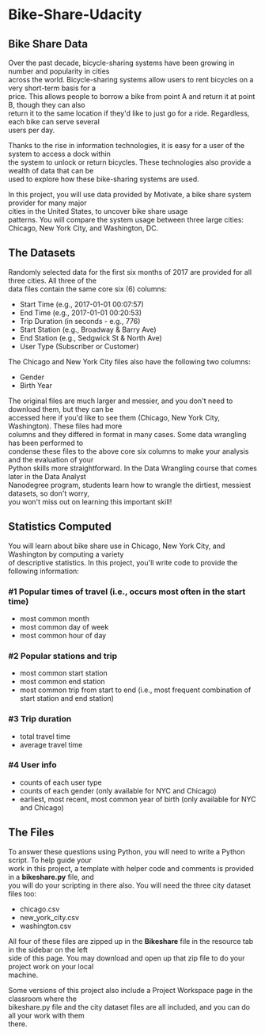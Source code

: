 # Bike-Share-Udacity
## Bike Share Data
Over the past decade, bicycle-sharing systems have been growing in number and popularity in cities<br>across the world. Bicycle-sharing systems allow users to rent bicycles on a very short-term basis for a<br>price. This allows people to borrow a bike from point A and return it at point B, though they can also<br>return it to the same location if they'd like to just go for a ride. Regardless, each bike can serve several<br>users per day.

Thanks to the rise in information technologies, it is easy for a user of the system to access a dock within<br>the system to unlock or return bicycles. These technologies also provide a wealth of data that can be<br>used to explore how these bike-sharing systems are used.

In this project, you will use data provided by Motivate, a bike share system provider for many major<br>cities in the United States, to uncover bike share usage<br>patterns. You will compare the system usage between three large cities: Chicago, New York City, and Washington, DC.

## The Datasets
Randomly selected data for the first six months of 2017 are provided for all three cities. All three of the<br>data files contain the same core six (6) columns:

- Start Time (e.g., 2017-01-01 00:07:57)
- End Time (e.g., 2017-01-01 00:20:53)
- Trip Duration (in seconds - e.g., 776)
- Start Station (e.g., Broadway & Barry Ave)
- End Station (e.g., Sedgwick St & North Ave)
- User Type (Subscriber or Customer)

The Chicago and New York City files also have the following two columns:

- Gender
- Birth Year

The original files are much larger and messier, and you don't need to download them, but they can be<br>accessed here if you'd like to see them (Chicago, New York City, Washington). These files had more<br>columns and they differed in format in many cases. Some data wrangling has been performed to<br>condense these files to the above core six columns to make your analysis and the evaluation of your<br>Python skills more straightforward. In the Data Wrangling course that comes later in the Data Analyst<br>Nanodegree program, students learn how to wrangle the dirtiest, messiest datasets, so don't worry,<br>you won't miss out on learning this important skill!

## Statistics Computed
You will learn about bike share use in Chicago, New York City, and Washington by computing a variety<br>of descriptive statistics. In this project, you'll write code to provide the following information:

### #1 Popular times of travel (i.e., occurs most often in the start time)
- most common month
- most common day of week
- most common hour of day

### #2 Popular stations and trip
- most common start station
- most common end station
- most common trip from start to end (i.e., most frequent combination of start station and end station)

### #3 Trip duration
- total travel time
- average travel time

### #4 User info
- counts of each user type
- counts of each gender (only available for NYC and Chicago)
- earliest, most recent, most common year of birth (only available for NYC and Chicago)

## The Files
To answer these questions using Python, you will need to write a Python script. To help guide your<br>work in this project, a template with helper code and comments is provided in a **bikeshare.py** file, and<br>you will do your scripting in there also. You will need the three city dataset files too:

- chicago.csv
- new_york_city.csv
- washington.csv

All four of these files are zipped up in the **Bikeshare** file in the resource tab in the sidebar on the left<br>side of this page. You may download and open up that zip file to do your project work on your local<br>machine.

Some versions of this project also include a Project Workspace page in the classroom where the<br>bikeshare.py file and the city dataset files are all included, and you can do all your work with them<br>there.
